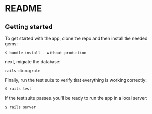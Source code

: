 # README

## Getting started

To get started with the app, clone the repo and then install
the needed gems:
```
$ bundle install --without production
```

next, migrate the database:
```
rails db:migrate
```
Finally, run the test suite to verify that everything is
working correctly:
```
$ rails test
```
If the test suite passes, you'll be ready to run the app in a
local server:
```
$ rails server
